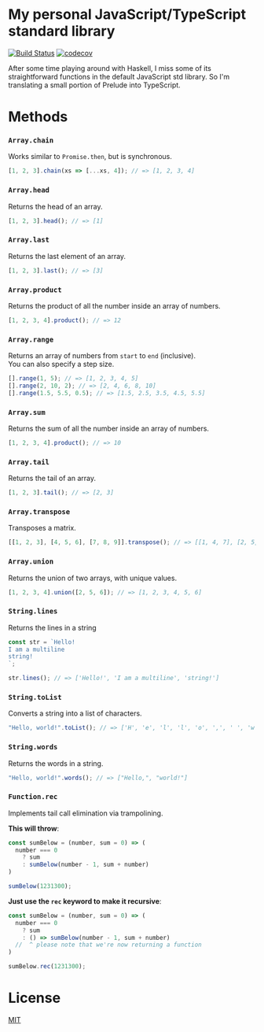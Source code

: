 # My personal JavaScript/TypeScript standard library

[![Build Status](https://github.com/micheleriva/std/actions/workflows/coverage.yml/badge.svg?branch=main)](https://github.com/micheleriva/std/actions/workflows/coverage.yml)
[![codecov](https://codecov.io/gh/micheleriva/std/branch/main/graph/badge.svg?token=9J4v8p0hSI)](https://codecov.io/gh/micheleriva/std)

After some time playing around with Haskell, I miss some of its straightforward functions in the default JavaScript std library. So I'm translating a small portion of Prelude into TypeScript.

# Methods

### `Array.chain`
Works similar to `Promise.then`, but is synchronous.

```js
[1, 2, 3].chain(xs => [...xs, 4]); // => [1, 2, 3, 4]
```

### `Array.head`
Returns the head of an array.

```js
[1, 2, 3].head(); // => [1]
```

### `Array.last`
Returns the last element of an array.

```js
[1, 2, 3].last(); // => [3]
```

### `Array.product`
Returns the product of all the number inside an array of numbers.

```js
[1, 2, 3, 4].product(); // => 12
```

### `Array.range`
Returns an array of numbers from `start` to `end` (inclusive). <br />
You can also specify a step size.

```js
[].range(1, 5); // => [1, 2, 3, 4, 5]
[].range(2, 10, 2); // => [2, 4, 6, 8, 10]
[].range(1.5, 5.5, 0.5); // => [1.5, 2.5, 3.5, 4.5, 5.5]
```

### `Array.sum`
Returns the sum of all the number inside an array of numbers.

```js
[1, 2, 3, 4].product(); // => 10
```

### `Array.tail`
Returns the tail of an array.

```js
[1, 2, 3].tail(); // => [2, 3]
```

### `Array.transpose`
Transposes a matrix.

```js
[[1, 2, 3], [4, 5, 6], [7, 8, 9]].transpose(); // => [[1, 4, 7], [2, 5, 8], [3, 6, 9]]
```

### `Array.union`
Returns the union of two arrays, with unique values.

```js
[1, 2, 3, 4].union([2, 5, 6]); // => [1, 2, 3, 4, 5, 6]
```

### `String.lines`
Returns the lines in a string

```js
const str = `Hello!
I am a multiline
string!
`;

str.lines(); // => ['Hello!', 'I am a multiline', 'string!']
```

### `String.toList`
Converts a string into a list of characters.

```js
"Hello, world!".toList(); // => ['H', 'e', 'l', 'l', 'o', ',', ' ', 'w', 'o', 'r', 'l', 'd', '!']
```

### `String.words`
Returns the words in a string.

```js
"Hello, world!".words(); // => ["Hello,", "world!"]
```

### `Function.rec`
Implements tail call elimination via trampolining.

**This will throw**:
```js
const sumBelow = (number, sum = 0) => (
  number === 0
    ? sum
    : sumBelow(number - 1, sum + number)
)

sumBelow(1231300);
```

**Just use the `rec` keyword to make it recursive**:
```js
const sumBelow = (number, sum = 0) => (
  number === 0
    ? sum
    : () => sumBelow(number - 1, sum + number)
  //  ^ please note that we're now returning a function
)

sumBelow.rec(1231300);
```

# License
[MIT](/LICENSE.md)
